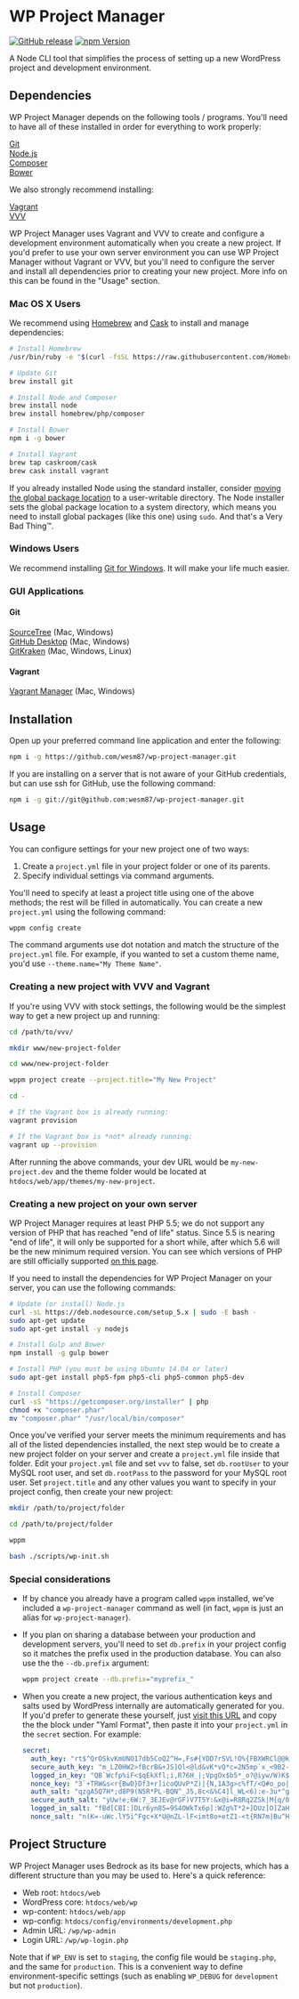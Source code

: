 WP Project Manager
==================

[![GitHub release][github-img]][github-url] [![npm Version][npm-img]][npm-url]

<!--
ADD THESE LATER:

(David-DM needs to fix this: https://github.com/alanshaw/david-www/issues/176)

[![Dependency Status][david-img]][david-url]
[![Coverage][coveralls-img]][coveralls-url]
[![Build Status][travis-img]][travis-url]
[![Windows Tests][appveyor-img]][appveyor-url]
-->

A Node CLI tool that simplifies the process of setting up a new WordPress
project and development environment.


## Dependencies

WP Project Manager depends on the following tools / programs. You'll need to
have all of these installed in order for everything to work properly:

[Git](https://git-scm.com/)  
[Node.js](https://nodejs.org)  
[Composer](https://getcomposer.org/)  
[Bower](http://bower.io/)

We also strongly recommend installing:

[Vagrant](https://www.vagrantup.com)  
[VVV](https://github.com/Varying-Vagrant-Vagrants/VVV)

WP Project Manager uses Vagrant and VVV to create and configure a development
environment automatically when you create a new project. If you'd prefer to
use your own server environment you can use WP Project Manager without Vagrant
or VVV, but you'll need to configure the server and install all dependencies
prior to creating your new project. More info on this can be found in the
"Usage" section.


### Mac OS X Users

We recommend using [Homebrew][brew] and [Cask](https://caskroom.github.io/)
to install and manage dependencies:

```sh
# Install Homebrew
/usr/bin/ruby -e "$(curl -fsSL https://raw.githubusercontent.com/Homebrew/install/master/install)"

# Update Git
brew install git

# Install Node and Composer
brew install node
brew install homebrew/php/composer

# Install Bower
npm i -g bower

# Install Vagrant
brew tap caskroom/cask
brew cask install vagrant
```

If you already installed Node using the standard installer, consider
[moving the global package location][npm-guide] to a user-writable directory.
The Node installer sets the global package location to a system directory,
which means you need to install global packages (like this one) using `sudo`.
And that's a Very Bad Thing™.

### Windows Users

We recommend installing [Git for Windows](https://git-for-windows.github.io/).
It will make your life much easier.

### GUI Applications

#### Git

[SourceTree](https://www.sourcetreeapp.com/) (Mac, Windows)  
[GitHub Desktop](https://desktop.github.com/) (Mac, Windows)  
[GitKraken](https://www.gitkraken.com/) (Mac, Windows, Linux)

#### Vagrant

[Vagrant Manager](http://vagrantmanager.com/) (Mac, Windows)





## Installation

Open up your preferred command line application and enter the following:

```sh
npm i -g https://github.com/wesm87/wp-project-manager.git
```

If you are installing on a server that is not aware of your GitHub credentials,
but can use ssh for GitHub, use the following command:

```sh
npm i -g git://git@github.com:wesm87/wp-project-manager.git
```


## Usage

You can configure settings for your new project one of two ways:

1. Create a `project.yml` file in your project folder or one of its parents.
2. Specify individual settings via command arguments.

You'll need to specify at least a project title using one of the above methods;
the rest will be filled in automatically. You can create a new `project.yml`
using the following command:

```sh
wppm config create
```

The command arguments use dot notation and match the structure of the
`project.yml` file. For example, if you wanted to set a custom theme name, you'd
use `--theme.name="My Theme Name"`.


### Creating a new project with VVV and Vagrant

If you're using VVV with stock settings, the following would be the simplest way
to get a new project up and running:

```sh
cd /path/to/vvv/

mkdir www/new-project-folder

cd www/new-project-folder

wppm project create --project.title="My New Project"

cd -

# If the Vagrant box is already running:
vagrant provision

# If the Vagrant box is *not* already running:
vagrant up --provision
```

After running the above commands, your dev URL would be `my-new-project.dev` and
the theme folder would be located at `htdocs/web/app/themes/my-new-project`.

### Creating a new project on your own server

WP Project Manager requires at least PHP 5.5; we do not support any version of
PHP that has reached "end of life" status. Since 5.5 is nearing "end of life",
it will only be supported for a short while, after which 5.6 will be the new
minimum required version. You can see which versions of PHP are still officially
supported [on this page](http://php.net/supported-versions.php).

If you need to install the dependencies for WP Project Manager on your server,
you can use the following commands:

```sh
# Update (or install) Node.js
curl -sL https://deb.nodesource.com/setup_5.x | sudo -E bash -
sudo apt-get update
sudo apt-get install -y nodejs

# Install Gulp and Bower
npm install -g gulp bower

# Install PHP (you must be using Ubuntu 14.04 or later)
sudo apt-get install php5-fpm php5-cli php5-common php5-dev

# Install Composer
curl -sS "https://getcomposer.org/installer" | php
chmod +x "composer.phar"
mv "composer.phar" "/usr/local/bin/composer"
```

Once you've verified your server meets the minimum requirements and has all of
the listed dependencies installed, the next step would be to create a new
project folder on your server and create a `project.yml` file inside that
folder. Edit your `project.yml` file and set `vvv` to false, set `db.rootUser`
to your MySQL root user, and set `db.rootPass` to the password for your MySQL
root user. Set `project.title` and any other values you want to specify in your
project config, then create your new project:

```sh
mkdir /path/to/project/folder

cd /path/to/project/folder

wppm

bash ./scripts/wp-init.sh
```

### Special considerations

- If by chance you already have a program called `wppm` installed, we've included
  a `wp-project-manager` command as well (in fact, `wppm` is just an alias for
  `wp-project-manager`).

- If you plan on sharing a database between your production and development
  servers, you'll need to set `db.prefix` in your project config so it matches
  the prefix used in the production database. You can also use the the
  `--db.prefix` argument:

  ```sh
  wppm project create --db.prefix="myprefix_"
  ```

- When you create a new project, the various authentication keys and salts used
  by WordPress internally are automatically generated for you. If you'd prefer
  to generate these yourself, just [visit this URL](https://roots.io/salts.html)
  and copy the the block under "Yaml Format", then paste it into your
  `project.yml` in the `secret` section. For example:

  ```yml
  secret:
    auth_key: "rt$^QrOSkvKmUNO17db5CoQ2^H=,Fs#{YDD7rSVL!O%{FBXWRCl@@k)BbHuNH}O2"
    secure_auth_key: "m_LZ0HW2>fBcrB&+JS]Ol<@ld&vK*vQ*c=2N5mp`x_<9B2-{j8*8s0gYzpzj=*Hw"
    logged_in_key: "QB`Wcfp%iF<$qEkXfl;i,R76H_|;VpgOx$b5*_o?@iyw/W)K$h)j_{]).3x6G,>*"
    nonce_key: "3`+TRW&s<r{BwD}Df3+r]icoQUvP*Z)|{N,1A3g>c%fT/<Q#o_po|xYR3+.Hah,z"
    auth_salt: "qzgA5Q7H*;d8P9(N5R*PL-BQN^_J5,8c<&%C4]l_WL<6):e-3u*^g.+V[e30b:=x"
    secure_auth_salt: "yUw!e;6W:7_3EJEv@rGF)V7T5Y:&x@i=R8Rq2ZSk|M{q/0Vy^^2qekf0xC?zDBX9"
    logged_in_salt: "fBd[CBI:]DLr6yn85=9S4OWkTx6p]:WZg%T*2+]DUz]O]ZaHU:|,6l;EOGs!kn[H"
    nonce_salt: "n(K=-uWc.lY5i^Fgc+X*U@nZL-lF<imt8o+etZ1-<t{RN7m|Bu^HvuMszQaA{7_+"
  ```


## Project Structure

WP Project Manager uses Bedrock as its base for new projects, which has
a different structure than you may be used to. Here's a quick reference:

- Web root: `htdocs/web`
- WordPress core: `htdocs/web/wp`
- wp-content: `htdocs/web/app`
- wp-config: `htdocs/config/environments/development.php`
- Admin URL: `/wp/wp-admin`
- Login URL: `/wp/wp-login.php`

Note that if `WP_ENV` is set to `staging`, the config file would be
`staging.php`, and the same for `production`. This is a convenient way to
define environment-specific settings (such as enabling `WP_DEBUG` for
`development` but not `production`).




[issues-url]:    https://github.com/wesm87/wp-project-manager/issues

[brew]:          http://brew.sh
[cask]:          https://caskroom.github.io
[npm-guide]:     http://www.johnpapa.net/how-to-use-npm-global-without-sudo-on-osx

[github-img]:    https://img.shields.io/github/release/wesm87/wp-project-manager.svg
[github-url]:    https://github.com/wesm87/wp-project-manager
[npm-img]:       https://img.shields.io/npm/v/@wesm87/wp-project-manager.svg
[npm-url]:       https://www.npmjs.com/package/@wesm87/wp-project-manager
[coveralls-img]: https://img.shields.io/coveralls/wesm87/wp-project-manager.svg
[coveralls-url]: https://coveralls.io/r/wesm87/wp-project-manager
[travis-img]:    https://img.shields.io/travis/wesm87/wp-project-manager.svg
[travis-url]:    https://travis-ci.org/wesm87/wp-project-manager
[appveyor-img]:  https://img.shields.io/appveyor/ci/wesm87/wp-project-manager.svg
[appveyor-url]:  https://ci.appveyor.com/project/wesm87/wp-project-manager
[david-img]:     https://img.shields.io/david/wesm87/wp-project-manager.svg
[david-url]:     https://david-dm.org/wesm87/wp-project-manager
